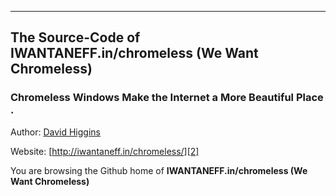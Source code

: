 ----------
## The Source-Code of IWANTANEFF.in/chromeless (We Want Chromeless)

###  Chromeless Windows Make the Internet a More Beautiful Place .

Author: [David Higgins][1]

Website: [http://iwantaneff.in/chromeless/][2]

You are browsing the Github home of **IWANTANEFF.in/chromeless (We Want Chromeless)**

  [1]: http://davidhiggins.me/
  [2]: http://iwantaneff.in/chromeless/